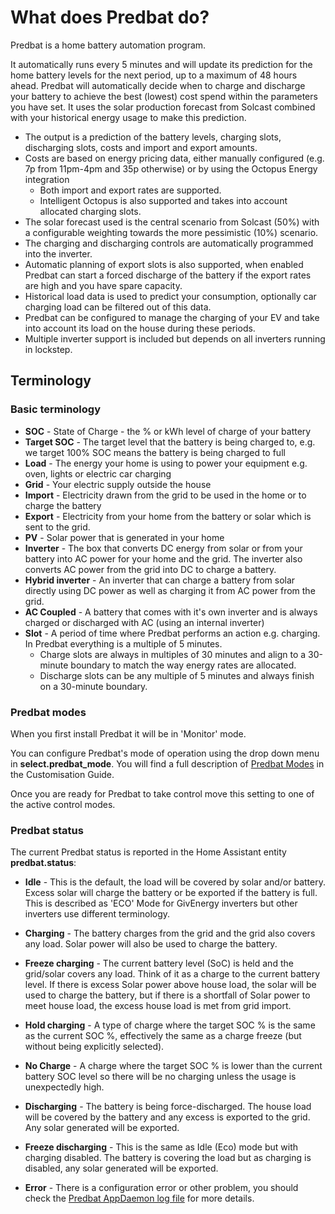 # What does Predbat do?

Predbat is a home battery automation program.

It automatically runs every 5 minutes and will update its prediction for the home battery levels for the next period, up to a maximum of 48 hours ahead.
Predbat will automatically decide when to charge and discharge your battery to achieve the best (lowest) cost spend within the parameters you have set.
It uses the solar production forecast from Solcast combined with your historical
energy usage to make this prediction.

- The output is a prediction of the battery levels, charging slots, discharging slots, costs and import and export amounts.
- Costs are based on energy pricing data, either manually configured (e.g. 7p from 11pm-4pm and 35p otherwise) or by using the Octopus Energy integration
    - Both import and export rates are supported.
    - Intelligent Octopus is also supported and takes into account allocated charging slots.  
- The solar forecast used is the central scenario from Solcast (50%) with a configurable weighting towards the more pessimistic (10%) scenario.
- The charging and discharging controls are automatically programmed into the inverter.
- Automatic planning of export slots is also supported, when enabled Predbat can start a forced discharge of the battery if the export rates are high and you have spare capacity.
- Historical load data is used to predict your consumption, optionally car charging load can be filtered out of this data.
- Predbat can be configured to manage the charging of your EV and take into account its load on the house during these periods.
- Multiple inverter support is included but depends on all inverters running in lockstep.

## Terminology

### Basic terminology

- **SOC** - State of Charge - the % or kWh level of charge of your battery
- **Target SOC** - The target level that the battery is being charged to, e.g. we target 100% SOC means the battery is being charged to full
- **Load** - The energy your home is using to power your equipment e.g. oven, lights or electric car charging
- **Grid** - Your electric supply outside the house
- **Import** - Electricity drawn from the grid to be used in the home or to charge the battery
- **Export** - Electricity from your home from the battery or solar which is sent to the grid.
- **PV** - Solar power that is generated in your home
- **Inverter** - The box that converts DC energy from solar or from your battery into AC power for your home and the grid.
The inverter also converts AC power from the grid into DC to charge a battery.
- **Hybrid inverter** - An inverter that can charge a battery from solar directly using DC power as well as charging it from AC power from the grid.
- **AC Coupled** - A battery that comes with it's own inverter and is always charged or discharged with AC (using an internal inverter)
- **Slot** - A period of time where Predbat performs an action e.g. charging. In Predbat everything is a multiple of 5 minutes.
    - Charge slots are always in multiples of 30 minutes and align to a 30-minute boundary to match the way energy rates are allocated.
    - Discharge slots can be any multiple of 5 minutes and always finish on a 30-minute boundary.

### Predbat modes

When you first install Predbat it will be in 'Monitor' mode.

You can configure Predbat's mode of operation using the drop down menu in **select.predbat_mode**.
You will find a full description of [Predbat Modes](customisation.md#predbat-mode) in the Customisation Guide.

Once you are ready for Predbat to take control move this setting to one of the active control modes.

### Predbat status

The current Predbat status is reported in the Home Assistant entity **predbat.status**:

- **Idle** - This is the default, the load will be covered by solar and/or battery. Excess solar will charge the battery or be
exported if the battery is full. This is described as 'ECO' Mode for GivEnergy inverters but other inverters use different terminology.

- **Charging** - The battery charges from the grid and the grid also covers any load. Solar power will also be used to charge the battery.

- **Freeze charging** - The current battery level (SoC) is held and the grid/solar covers any load. Think of it as a charge to the current battery level.
If there is excess Solar power above house load, the solar will be used to charge the battery,
but if there is a shortfall of Solar power to meet house load, the excess house load is met from grid import.

- **Hold charging** - A type of charge where the target SOC % is the same as the current SOC %, effectively the same as a charge freeze (but without being explicitly selected).

- **No Charge** - A charge where the target SOC % is lower than the current battery SOC level so there will be no charging unless the usage is unexpectedly high.

- **Discharging** - The battery is being force-discharged. The house load will be covered by the battery and any excess is exported to the grid. Any solar generated will be exported.

- **Freeze discharging** - This is the same as Idle (Eco) mode but with charging disabled.
The battery is covering the load but as charging is disabled, any solar generated will be exported.

- **Error** - There is a configuration error or other problem, you should check the [Predbat AppDaemon log file](output-data.md#predbat-logfile) for more details.
